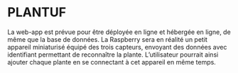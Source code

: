 # PLANTUF
La web-app est prévue pour être déployée en ligne et hébergée en ligne, de même que la base de données. La Raspberry sera en réalité un petit appareil miniaturisé équipé des trois capteurs, envoyant des données avec identifiant permettant de reconnaître la plante. L’utilisateur pourrait ainsi ajouter chaque plante en se connectant à cet appareil en même temps.
